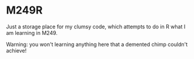 # M249R

Just a storage place for my clumsy code, which attempts to do in R what I am learning in M249.

Warning: you won't learning anything here that a demented chimp couldn't achieve!
